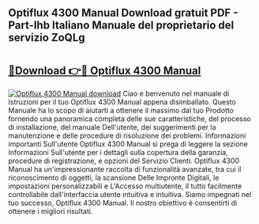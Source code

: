 ## Optiflux 4300 Manual Download gratuit PDF - Part-Ihb Italiano Manuale del proprietario del servizio ZoQLg

# <h2><a href="http://dfdeyz1.blite.top/?on=Optiflux+4300+Manual">🔗Download 👉🔴 Optiflux 4300 Manual</a></h2>

[![Optiflux 4300 Manual download](https://i.imgur.com/lujVjoI.png)](http://dfdeyz1.blite.top/?on=Optiflux+4300+Manual)
Ciao e benvenuto nel manuale di Istruzioni per il tuo Optiflux 4300 Manual appena disimballato. Questo Manuale ha lo scopo di aiutarti a ottenere il massimo dal tuo Prodotto fornendo una panoramica completa delle sue caratteristiche, del processo di installazione, del manuale Dell'utente, dei suggerimenti per la manutenzione e delle procedure di risoluzione dei problemi. Informazioni importanti Sull'utente Optiflux 4300 Manual si prega di leggere la sezione Informazioni Sull'utente per i dettagli sulla copertura della garanzia, procedure di registrazione, e opzioni del Servizio Clienti. Optiflux 4300 Manual ha un'impressionante raccolta di funzionalità avanzate, tra cui il riconoscimento di oggetti, la scansione Delle Impronte Digitali, le impostazioni personalizzabili e L'Accesso multiutente, il tutto facilmente controllabile dall'interfaccia utente intuitiva e intuitiva. Siamo impegnati nel tuo successo, Optiflux 4300 Manual. Il nostro obiettivo è consentirti di ottenere i migliori risultati.
